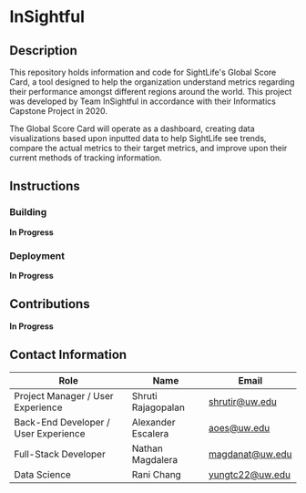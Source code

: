 # InSightful

## Description


This repository holds information and code for SightLife's Global Score Card, a tool designed to help the organization understand metrics regarding their performance amongst different regions around the world. This project was developed by Team InSightful in accordance with their Informatics Capstone Project in 2020.

The Global Score Card will operate as a dashboard, creating data visualizations based upon inputted data to help SightLife see trends, compare the actual metrics to their target metrics, and improve upon their current methods of tracking information.

## Instructions

### Building

**In Progress**

### Deployment

**In Progress**

## Contributions

**In Progress**

## Contact Information

Role | Name | Email
------------ | ------------- | -------------
Project Manager / User Experience | Shruti Rajagopalan | shrutir@uw.edu
Back-End Developer /  User Experience | Alexander Escalera | aoes@uw.edu
Full-Stack Developer | Nathan Magdalera | magdanat@uw.edu
Data Science | Rani Chang | yungtc22@uw.edu

